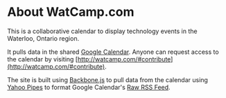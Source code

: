 About WatCamp.com
====

This is a collaborative calendar to display technology events in the Waterloo, Ontario region.

It pulls data in the shared [Google Calendar](http://www.google.com/calendar/embed?src=nlkc39jt4p0nbc4pk9pj7p5fh0%40group.calendar.google.com&ctz=America/New_York). Anyone can request access to the calendar by visiting [http://watcamp.com/#contribute](http://watcamp.com/#contribute). 

The site is built using [Backbone.js](http://documentcloud.github.com/backbone/) to pull data from the calendar using [Yahoo Pipes](http://pipes.yahoo.com/spaetzel/watcamp) to format Google Calendar's [Raw RSS Feed](http://www.google.com/calendar/feeds/nlkc39jt4p0nbc4pk9pj7p5fh0%40group.calendar.google.com/public/basic).